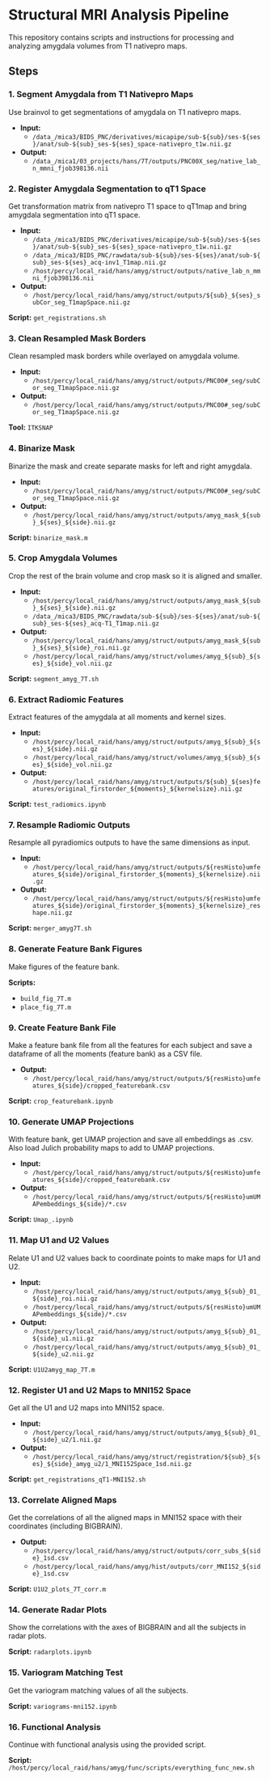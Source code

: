 # Structural MRI Analysis Pipeline

This repository contains scripts and instructions for processing and analyzing amygdala volumes from T1 nativepro maps.

## Steps

### 1. Segment Amygdala from T1 Nativepro Maps
Use brainvol to get segmentations of amygdala on T1 nativepro maps.

- **Input:** 
  - `/data_/mica3/BIDS_PNC/derivatives/micapipe/sub-${sub}/ses-${ses}/anat/sub-${sub}_ses-${ses}_space-nativepro_t1w.nii.gz`
- **Output:** 
  - `/data_/mica1/03_projects/hans/7T/outputs/PNC00X_seg/native_lab_n_mmni_fjob398136.nii`

### 2. Register Amygdala Segmentation to qT1 Space
Get transformation matrix from nativepro T1 space to qT1map and bring amygdala segmentation into qT1 space.

- **Input:** 
  - `/data_/mica3/BIDS_PNC/derivatives/micapipe/sub-${sub}/ses-${ses}/anat/sub-${sub}_ses-${ses}_space-nativepro_t1w.nii.gz`
  - `/data_/mica3/BIDS_PNC/rawdata/sub-${sub}/ses-${ses}/anat/sub-${sub}_ses-${ses}_acq-inv1_T1map.nii.gz`
  - `/host/percy/local_raid/hans/amyg/struct/outputs/native_lab_n_mmni_fjob398136.nii`
- **Output:** 
  - `/host/percy/local_raid/hans/amyg/struct/outputs/${sub}_${ses}_subCor_seg_T1mapSpace.nii.gz`

**Script:** `get_registrations.sh`

### 3. Clean Resampled Mask Borders
Clean resampled mask borders while overlayed on amygdala volume.

- **Input:** 
  - `/host/percy/local_raid/hans/amyg/struct/outputs/PNC00#_seg/subCor_seg_T1mapSpace.nii.gz`
- **Output:** 
  - `/host/percy/local_raid/hans/amyg/struct/outputs/PNC00#_seg/subCor_seg_T1mapSpace.nii.gz`

**Tool:** `ITKSNAP`

### 4. Binarize Mask
Binarize the mask and create separate masks for left and right amygdala.

- **Input:** 
  - `/host/percy/local_raid/hans/amyg/struct/outputs/PNC00#_seg/subCor_seg_T1mapSpace.nii.gz`
- **Output:** 
  - `/host/percy/local_raid/hans/amyg/struct/outputs/amyg_mask_${sub}_${ses}_${side}.nii.gz`

**Script:** `binarize_mask.m`

### 5. Crop Amygdala Volumes
Crop the rest of the brain volume and crop mask so it is aligned and smaller.

- **Input:** 
  - `/host/percy/local_raid/hans/amyg/struct/outputs/amyg_mask_${sub}_${ses}_${side}.nii.gz`
  - `/data_/mica3/BIDS_PNC/rawdata/sub-${sub}/ses-${ses}/anat/sub-${sub}_ses-${ses}_acq-T1_T1map.nii.gz`
- **Output:** 
  - `/host/percy/local_raid/hans/amyg/struct/outputs/amyg_mask_${sub}_${ses}_${side}_roi.nii.gz`
  - `/host/percy/local_raid/hans/amyg/struct/volumes/amyg_${sub}_${ses}_${side}_vol.nii.gz`

**Script:** `segment_amyg_7T.sh`

### 6. Extract Radiomic Features
Extract features of the amygdala at all moments and kernel sizes.

- **Input:** 
  - `/host/percy/local_raid/hans/amyg/struct/outputs/amyg_${sub}_${ses}_${side}.nii.gz`
  - `/host/percy/local_raid/hans/amyg/struct/volumes/amyg_${sub}_${ses}_${side}_vol.nii.gz`
- **Output:** 
  - `/host/percy/local_raid/hans/amyg/struct/outputs/${sub}_${ses}features/original_firstorder_${moments}_${kernelsize}.nii.gz`

**Script:** `test_radiomics.ipynb`

### 7. Resample Radiomic Outputs
Resample all pyradiomics outputs to have the same dimensions as input.

- **Input:** 
  - `/host/percy/local_raid/hans/amyg/struct/outputs/${resHisto}umfeatures_${side}/original_firstorder_${moments}_${kernelsize}.nii.gz`
- **Output:** 
  - `/host/percy/local_raid/hans/amyg/struct/outputs/${resHisto}umfeatures_${side}/original_firstorder_${moments}_${kernelsize}_reshape.nii.gz`

**Script:** `merger_amyg7T.sh`

### 8. Generate Feature Bank Figures
Make figures of the feature bank.

**Scripts:** 
- `build_fig_7T.m`
- `place_fig_7T.m`

### 9. Create Feature Bank File
Make a feature bank file from all the features for each subject and save a dataframe of all the moments (feature bank) as a CSV file.

- **Output:** 
  - `/host/percy/local_raid/hans/amyg/struct/outputs/${resHisto}umfeatures_${side}/cropped_featurebank.csv`

**Script:** `crop_featurebank.ipynb`

### 10. Generate UMAP Projections
With feature bank, get UMAP projection and save all embeddings as .csv. Also load Julich probability maps to add to UMAP projections.

- **Input:** 
  - `/host/percy/local_raid/hans/amyg/struct/outputs/${resHisto}umfeatures_${side}/cropped_featurebank.csv`
- **Output:** 
  - `/host/percy/local_raid/hans/amyg/struct/outputs/${resHisto}umUMAPembeddings_${side}/*.csv`

**Script:** `Umap_.ipynb`

### 11. Map U1 and U2 Values
Relate U1 and U2 values back to coordinate points to make maps for U1 and U2.

- **Input:** 
  - `/host/percy/local_raid/hans/amyg/struct/outputs/amyg_${sub}_01_${side}_roi.nii.gz`
  - `/host/percy/local_raid/hans/amyg/struct/outputs/${resHisto}umUMAPembeddings_${side}/*.csv`
- **Output:** 
  - `/host/percy/local_raid/hans/amyg/struct/outputs/amyg_${sub}_01_${side}_u1.nii.gz`
  - `/host/percy/local_raid/hans/amyg/struct/outputs/amyg_${sub}_01_${side}_u2.nii.gz`

**Script:** `U1U2amyg_map_7T.m`

### 12. Register U1 and U2 Maps to MNI152 Space
Get all the U1 and U2 maps into MNI152 space.

- **Input:** 
  - `/host/percy/local_raid/hans/amyg/struct/outputs/amyg_${sub}_01_${side}_u2/1.nii.gz`
- **Output:** 
  - `/host/percy/local_raid/hans/amyg/struct/registration/${sub}_${ses}_${side}_amyg_u2/1_MNI152Space_1sd.nii.gz`

**Script:** `get_registrations_qT1-MNI152.sh`

### 13. Correlate Aligned Maps
Get the correlations of all the aligned maps in MNI152 space with their coordinates (including BIGBRAIN).

- **Output:** 
  - `/host/percy/local_raid/hans/amyg/struct/outputs/corr_subs_${side}_1sd.csv`
  - `/host/percy/local_raid/hans/amyg/hist/outputs/corr_MNI152_${side}_1sd.csv`

**Script:** `U1U2_plots_7T_corr.m`

### 14. Generate Radar Plots
Show the correlations with the axes of BIGBRAIN and all the subjects in radar plots.

**Script:** `radarplots.ipynb`

### 15. Variogram Matching Test
Get the variogram matching values of all the subjects.

**Script:** `variograms-mni152.ipynb`

### 16. Functional Analysis
Continue with functional analysis using the provided script.

**Script:** `/host/percy/local_raid/hans/amyg/func/scripts/everything_func_new.sh`
